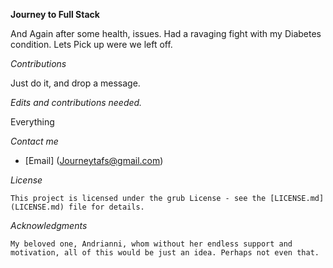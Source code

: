 **Journey to Full Stack**

And Again after some health, issues. Had a ravaging fight with my Diabetes condition.
Lets Pick up were we left off.

*Contributions*

Just do it, and drop a message.

*Edits and contributions needed.*

Everything

*Contact me*

* [Email] (Journeytafs@gmail.com)

*License*

    This project is licensed under the grub License - see the [LICENSE.md](LICENSE.md) file for details. 

*Acknowledgments*

    My beloved one, Andrianni, whom without her endless support and motivation, all of this would be just an idea. Perhaps not even that.

